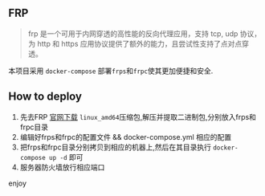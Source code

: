 ## FRP
> frp 是一个可用于内网穿透的高性能的反向代理应用，支持 tcp, udp 协议，为 http 和 https 应用协议提供了额外的能力，且尝试性支持了点对点穿透。

本项目采用 `docker-compose` 部署`frps`和`frpc`使其更加便捷和安全.

## How to deploy
1. 先去FRP [官网下载](https://github.com/fatedier/frp/releases) `linux_amd64`压缩包,解压并提取二进制包,分别放入frps和frpc目录
2. 编辑好frps和frpc的配置文件 && docker-compose.yml 相应的配置
3. 把frps和frpc目录分别拷贝到相应的机器上,然后在其目录执行 ```docker-compose up -d``` 即可
4. 服务器防火墙放行相应端口

enjoy